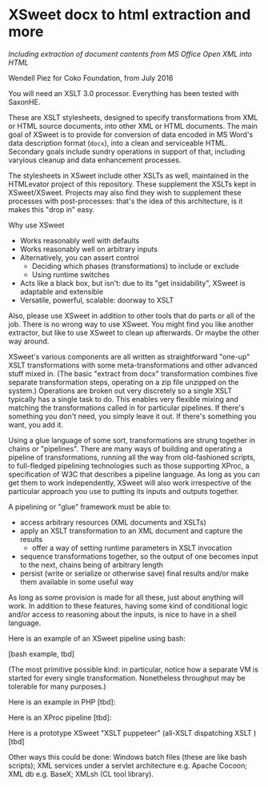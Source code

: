 # XSweet docx to html extraction and more

*Including extraction of document contents from MS Office Open XML into HTML*

Wendell Piez for Coko Foundation, from July 2016

You will need an XSLT 3.0 processor. Everything has been tested with SaxonHE.

These are XSLT stylesheets, designed to specify transformations from XML or HTML source documents, into other XML or HTML documents. The main goal of XSweet is to provide for conversion of data encoded in MS Word's data description format (`docx`), into a clean and serviceable HTML. Secondary goals include sundry operations in support of that, including varyious cleanup and data enhancement processes.

The stylesheets in XSweet include other XSLTs as well, maintained in the HTMLevator project of this repository. These supplement the XSLTs kept in XSweet/XSweet. Projects may also find they wish to supplement these processes with post-processes: that's the idea of this architecture, is it makes this "drop in" easy.

Why use XSweet

- Works reasonably well with defaults
- Works reasonably well on arbitrary inputs
- Alternatively, you can assert control
  - Deciding which phases (transformations) to include or exclude
  - Using runtime switches
- Acts like a black box, but isn't: due to its "get insidability", XSweet is adaptable and extensible
- Versatile, powerful, scalable: doorway to XSLT

Also, please use XSweet in addition to other tools that do parts or all of the job. There is no wrong way to use XSweet. You might find you like another extractor, but like to use XSweet to clean up afterwards. Or maybe the other way around.

XSweet's various components are all written as straightforward "one-up" XSLT transformations with some meta-transformations and other advanced stuff mixed in. (The basic "extract from docx" transformation combines five separate transformation steps, operating on a zip file unzipped on the system.) Operations are broken out very discretely so a single XSLT typically has a single task to do. This enables very flexible mixing and matching the transformations called in for particular pipelines. If there's something you don't need, you simply leave it out. If there's something you want, you add it.

Using a glue language of some sort, transformations are strung together in chains or "pipelines". There are many ways of building and operating a pipeline of transformations, running all the way from old-fashioned scripts, to full-fledged pipelining technologies such as those supporting XProc, a specification of W3C that describes a pipeline language. As long as you can get them to work independently, XSweet will also work irrespective of the particular approach you use to putting its inputs and outputs together.

A pipelining or "glue" framework must be able to:

* access arbitrary resources (XML documents and XSLTs)
* apply an XSLT transformation to an XML document and capture the results
  * offer a way of setting runtime parameters in XSLT invocation
* sequence transformations together, so the output of one becomes input to the next, chains being of arbitrary length
* persist (write or serialize or otherwise save) final results and/or make them available in some useful way

As long as some provision is made for all these, just about anything will work. In addition to these features, having some kind of conditional logic and/or access to reasoning about the inputs, is nice to have in a shell language. 

Here is an example of an XSweet pipeline using bash:

[bash example, tbd]

(The most primitive possible kind: in particular, notice how a separate VM is started for every single transformation. Nonetheless throughput may be tolerable for many purposes.)

Here is an example in PHP [tbd]:

Here is an XProc pipeline [tbd]:

Here is a prototype XSweet "XSLT puppeteer" (all-XSLT dispatching XSLT ) [tbd]

Other ways this could be done: Windows batch files (these are like bash scripts); XML services under a servlet architecture e.g. Apache Cocoon; XML db e.g. BaseX; XMLsh (CL tool library).
